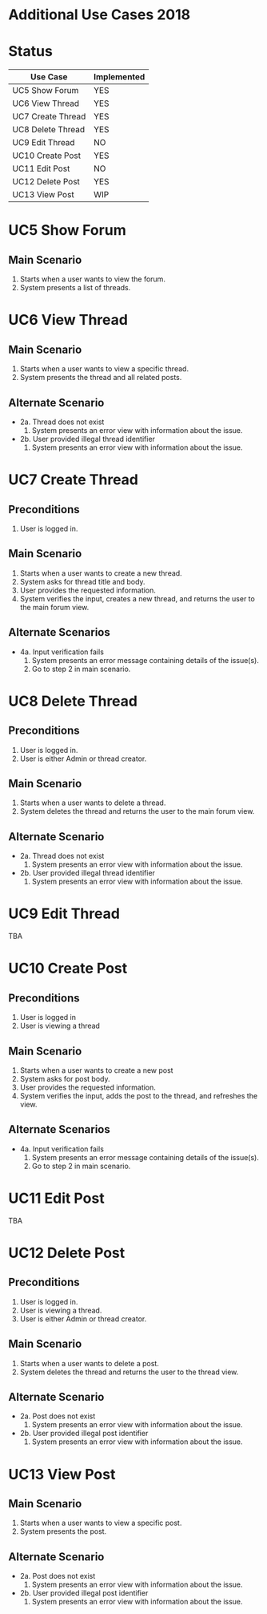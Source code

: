 # Additional Use Cases 2018

# Status

| Use Case          | Implemented |
|-------------------|-------------|
| UC5 Show Forum    | YES         |
| UC6 View Thread   | YES         |
| UC7 Create Thread | YES         |
| UC8 Delete Thread | YES         |
| UC9 Edit Thread   | NO          |
| UC10 Create Post  | YES         |
| UC11 Edit Post    | NO          |
| UC12 Delete Post  | YES         |
| UC13 View Post    | WIP         |

# UC5 Show Forum
## Main Scenario
 1. Starts when a user wants to view the forum.
 2. System presents a list of threads.

# UC6 View Thread
## Main Scenario
 1. Starts when a user wants to view a specific thread.
 2. System presents the thread and all related posts.

## Alternate Scenario
 * 2a. Thread does not exist
   1. System presents an error view with information about the issue.
 * 2b. User provided illegal thread identifier
   1. System presents an error view with information about the issue.

# UC7 Create Thread
## Preconditions
 1. User is logged in.

## Main Scenario
 1. Starts when a user wants to create a new thread.
 2. System asks for thread title and body.
 3. User provides the requested information.
 4. System verifies the input, creates a new thread, and returns the user to the main forum view.

## Alternate Scenarios
 * 4a. Input verification fails
   1. System presents an error message containing details of the issue(s).
   2. Go to step 2 in main scenario.

# UC8 Delete Thread
## Preconditions
 1. User is logged in.
 2. User is either Admin or thread creator.

## Main Scenario
 1. Starts when a user wants to delete a thread.
 2. System deletes the thread and returns the user to the main forum view.

## Alternate Scenario
 * 2a. Thread does not exist
   1. System presents an error view with information about the issue.
 * 2b. User provided illegal thread identifier
   1. System presents an error view with information about the issue.

# UC9 Edit Thread
TBA

# UC10 Create Post
## Preconditions
 1. User is logged in
 2. User is viewing a thread

## Main Scenario
 1. Starts when a user wants to create a new post
 2. System asks for post body.
 3. User provides the requested information.
 4. System verifies the input, adds the post to the thread, and refreshes the view.

## Alternate Scenarios
 * 4a. Input verification fails
   1. System presents an error message containing details of the issue(s).
   2. Go to step 2 in main scenario.

# UC11 Edit Post
TBA

# UC12 Delete Post
## Preconditions
 1. User is logged in.
 2. User is viewing a thread.
 3. User is either Admin or thread creator.

## Main Scenario
 1. Starts when a user wants to delete a post.
 2. System deletes the thread and returns the user to the thread view.

## Alternate Scenario
 * 2a. Post does not exist
   1. System presents an error view with information about the issue.
 * 2b. User provided illegal post identifier
   1. System presents an error view with information about the issue.

# UC13 View Post
## Main Scenario
 1. Starts when a user wants to view a specific post.
 2. System presents the post.

## Alternate Scenario
 * 2a. Post does not exist
   1. System presents an error view with information about the issue.
 * 2b. User provided illegal post identifier
   1. System presents an error view with information about the issue.